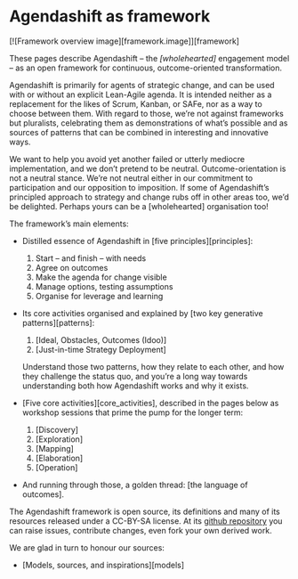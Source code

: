 # Agendashift as framework

[![Framework overview image][framework.image]][framework]

These pages describe Agendashift – the *[wholehearted]* engagement model – as an open framework for continuous, outcome-oriented transformation.

Agendashift is primarily for agents of strategic change, and can be used with or without an explicit Lean-Agile agenda. It is intended neither as a replacement for the likes of Scrum, Kanban, or SAFe, nor as a way to choose between them. With regard to those, we’re not against frameworks but pluralists, celebrating them as demonstrations of what’s possible and as sources of patterns that can be combined in interesting and innovative ways.

We want to help you avoid yet another failed or utterly mediocre implementation, and we don’t pretend to be neutral. Outcome-orientation is not a neutral stance. We’re not neutral either in our commitment to participation and our opposition to imposition. If some of Agendashift’s principled approach to strategy and change rubs off in other areas too, we’d be delighted. Perhaps yours can be a [wholehearted] organisation too!

The framework’s main elements:

  * Distilled essence of Agendashift in [five principles][principles]: 

      1. Start – and finish – with needs
      2. Agree on outcomes
      3. Make the agenda for change visible
      4. Manage options, testing assumptions
      5. Organise for leverage and learning
      
  * Its core activities organised and explained by [two key generative patterns][patterns]: 

      1. [Ideal, Obstacles, Outcomes (Idoo)]
      2. [Just-in-time Strategy Deployment]  

    Understand those two patterns, how they relate to each other, and how they challenge the status quo, and you’re a long way towards understanding both how Agendashift works and why it exists.

  * [Five core activities][core_activities], described in the pages below as workshop sessions that prime the pump for the longer term: 

      1. [Discovery]
      2. [Exploration]
      3. [Mapping]
      4. [Elaboration]
      5. [Operation]
      
  * And running through those, a golden thread: [the language of outcomes].
 
The Agendashift framework is open source, its definitions and many of its resources released under a CC-BY-SA license. At its [github repository](https://github.com/asplake/agendashift-open) you can raise issues, contribute changes, even fork your own derived work.

We are glad in turn to honour our sources:

  * [Models, sources, and inspirations][models]
